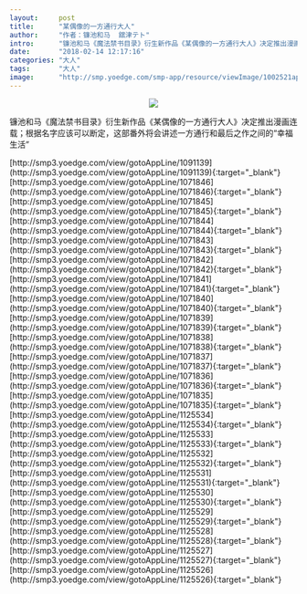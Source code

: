 ```yaml
---
layout:     post
title:      "某偶像的一方通行大人"
author:     "作者：镰池和马  舘津テト"
intro:      "镰池和马《魔法禁书目录》衍生新作品《某偶像的一方通行大人》决定推出漫画连载；根据名字应该可以断定，这部番外将会讲述一方通行和最后之作之间的“幸福生活”"
date:       "2018-02-14 12:17:16"
categories: "大人"
tags:       "大人"
image:      "http://smp.yoedge.com/smp-app/resource/viewImage/1002521appline.png"
---
```

<div style="text-align: center">
<p><img src="http://smp.yoedge.com/smp-app/resource/viewImage/1002521appline.png"/></p>
</div>
<p class="post-meta">
<span>镰池和马《魔法禁书目录》衍生新作品《某偶像的一方通行大人》决定推出漫画连载；根据名字应该可以断定，这部番外将会讲述一方通行和最后之作之间的“幸福生活”</span>
</p>
[http://smp3.yoedge.com/view/gotoAppLine/1091139](http://smp3.yoedge.com/view/gotoAppLine/1091139){:target="_blank"}
[http://smp3.yoedge.com/view/gotoAppLine/1071846](http://smp3.yoedge.com/view/gotoAppLine/1071846){:target="_blank"}
[http://smp3.yoedge.com/view/gotoAppLine/1071845](http://smp3.yoedge.com/view/gotoAppLine/1071845){:target="_blank"}
[http://smp3.yoedge.com/view/gotoAppLine/1071844](http://smp3.yoedge.com/view/gotoAppLine/1071844){:target="_blank"}
[http://smp3.yoedge.com/view/gotoAppLine/1071843](http://smp3.yoedge.com/view/gotoAppLine/1071843){:target="_blank"}
[http://smp3.yoedge.com/view/gotoAppLine/1071842](http://smp3.yoedge.com/view/gotoAppLine/1071842){:target="_blank"}
[http://smp3.yoedge.com/view/gotoAppLine/1071841](http://smp3.yoedge.com/view/gotoAppLine/1071841){:target="_blank"}
[http://smp3.yoedge.com/view/gotoAppLine/1071840](http://smp3.yoedge.com/view/gotoAppLine/1071840){:target="_blank"}
[http://smp3.yoedge.com/view/gotoAppLine/1071839](http://smp3.yoedge.com/view/gotoAppLine/1071839){:target="_blank"}
[http://smp3.yoedge.com/view/gotoAppLine/1071838](http://smp3.yoedge.com/view/gotoAppLine/1071838){:target="_blank"}
[http://smp3.yoedge.com/view/gotoAppLine/1071837](http://smp3.yoedge.com/view/gotoAppLine/1071837){:target="_blank"}
[http://smp3.yoedge.com/view/gotoAppLine/1071836](http://smp3.yoedge.com/view/gotoAppLine/1071836){:target="_blank"}
[http://smp3.yoedge.com/view/gotoAppLine/1071835](http://smp3.yoedge.com/view/gotoAppLine/1071835){:target="_blank"}
[http://smp3.yoedge.com/view/gotoAppLine/1125534](http://smp3.yoedge.com/view/gotoAppLine/1125534){:target="_blank"}
[http://smp3.yoedge.com/view/gotoAppLine/1125533](http://smp3.yoedge.com/view/gotoAppLine/1125533){:target="_blank"}
[http://smp3.yoedge.com/view/gotoAppLine/1125532](http://smp3.yoedge.com/view/gotoAppLine/1125532){:target="_blank"}
[http://smp3.yoedge.com/view/gotoAppLine/1125531](http://smp3.yoedge.com/view/gotoAppLine/1125531){:target="_blank"}
[http://smp3.yoedge.com/view/gotoAppLine/1125530](http://smp3.yoedge.com/view/gotoAppLine/1125530){:target="_blank"}
[http://smp3.yoedge.com/view/gotoAppLine/1125529](http://smp3.yoedge.com/view/gotoAppLine/1125529){:target="_blank"}
[http://smp3.yoedge.com/view/gotoAppLine/1125528](http://smp3.yoedge.com/view/gotoAppLine/1125528){:target="_blank"}
[http://smp3.yoedge.com/view/gotoAppLine/1125527](http://smp3.yoedge.com/view/gotoAppLine/1125527){:target="_blank"}
[http://smp3.yoedge.com/view/gotoAppLine/1125526](http://smp3.yoedge.com/view/gotoAppLine/1125526){:target="_blank"}


